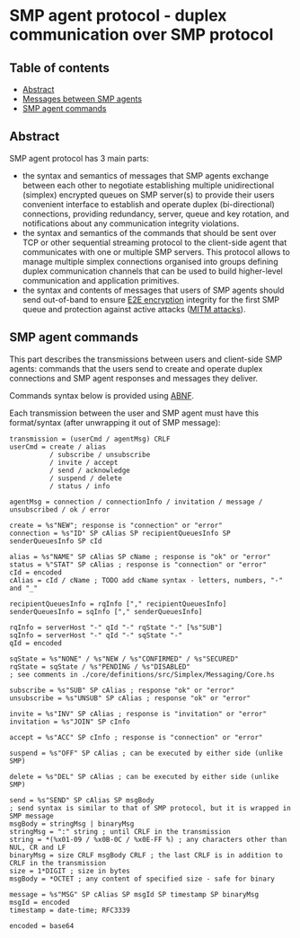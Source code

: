 # SMP agent protocol - duplex communication over SMP protocol

## Table of contents

- [Abstract](#abstract)
- [Messages between SMP agents](#messages-between-smp-agents)
- [SMP agent commands](#smp-agent-commands)

## Abstract

SMP agent protocol has 3 main parts:
- the syntax and semantics of messages that SMP agents exchange between each other to negotiate establishing multiple unidirectional (simplex) encrypted queues on SMP server(s) to provide their users convenient interface to establish and operate duplex (bi-directional) connections, providing redundancy, server, queue and key rotation, and notifications about any communication integrity violations.
- the syntax and semantics of the commands that should be sent over TCP or other sequential streaming protocol to the client-side agent that communicates with one or multiple SMP servers. This protocol allows to manage multiple simplex connections organised into groups defining duplex communication channels that can be used to build higher-level communication and application primitives.
- the syntax and contents of messages that users of SMP agents should send out-of-band to ensure [E2E encryption][1] integrity for the first SMP queue and protection against active attacks ([MITM attacks][2]).

## SMP agent commands

This part describes the transmissions between users and client-side SMP agents: commands that the users send to create and operate duplex connections and SMP agent responses and messages they deliver.

Commands syntax below is provided using [ABNF][1].

Each transmission between the user and SMP agent must have this format/syntax
(after unwrapping it out of SMP message):

```abnf
transmission = (userCmd / agentMsg) CRLF
userCmd = create / alias
          / subscribe / unsubscribe
          / invite / accept
          / send / acknowledge
          / suspend / delete
          / status / info

agentMsg = connection / connectionInfo / invitation / message / unsubscribed / ok / error

create = %s"NEW"; response is "connection" or "error"
connection = %s"ID" SP cAlias SP recipientQueuesInfo SP senderQueuesInfo SP cId

alias = %s"NAME" SP cAlias SP cName ; response is "ok" or "error"
status = %"STAT" SP cAlias ; response is "connection" or "error"
cId = encoded
cAlias = cId / cName ; TODO add cName syntax - letters, numbers, "-" and "_"

recipientQueuesInfo = rqInfo ["," recipientQueuesInfo]
senderQueuesInfo = sqInfo ["," senderQueuesInfo]

rqInfo = serverHost "-" qId "-" rqState "-" [%s"SUB"]
sqInfo = serverHost "-" qId "-" sqState "-"
qId = encoded

sqState = %s"NONE" / %s"NEW / %s"CONFIRMED" / %s"SECURED"
rqState = sqState / %s"PENDING / %s"DISABLED"
; see comments in ./core/definitions/src/Simplex/Messaging/Core.hs

subscribe = %s"SUB" SP cAlias ; response "ok" or "error"
unsubscribe = %s"UNSUB" SP cAlias ; response "ok" or "error"

invite = %s"INV" SP cAlias ; response is "invitation" or "error"
invitation = %s"JOIN" SP cInfo

accept = %s"ACC" SP cInfo ; response is "connection" or "error"

suspend = %s"OFF" SP cAlias ; can be executed by either side (unlike SMP)

delete = %s"DEL" SP cAlias ; can be executed by either side (unlike SMP)

send = %s"SEND" SP cAlias SP msgBody
; send syntax is similar to that of SMP protocol, but it is wrapped in SMP message
msgBody = stringMsg | binaryMsg
stringMsg = ":" string ; until CRLF in the transmission
string = *(%x01-09 / %x0B-0C / %x0E-FF %) ; any characters other than NUL, CR and LF
binaryMsg = size CRLF msgBody CRLF ; the last CRLF is in addition to CRLF in the transmission
size = 1*DIGIT ; size in bytes
msgBody = *OCTET ; any content of specified size - safe for binary

message = %s"MSG" SP cAlias SP msgId SP timestamp SP binaryMsg
msgId = encoded
timestamp = date-time; RFC3339

encoded = base64
```

[1]: https://en.wikipedia.org/wiki/End-to-end_encryption
[2]: https://en.wikipedia.org/wiki/Man-in-the-middle_attack
[3]: https://tools.ietf.org/html/rfc5234
